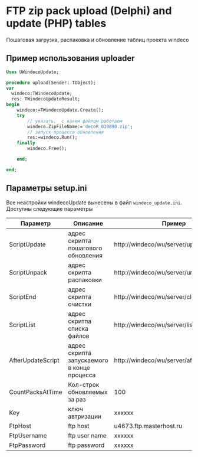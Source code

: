 # FTP zip pack upload (Delphi) and update (PHP) tables
Пошаговая загрузка, распаковка и обновление таблиц проекта windeco

## Пример использования uploader

```pascal
Uses UWindecoUpdate;

procedure upload(Sender: TObject);
var
  windeco:TWindecoUpdate;
  res: TWindecoUpdateResult;
begin
    windeco:=TWindecoUpdate.Create();
    try
        // указать,  с каким файлом работаем
        windeco.ZipFileName:='decoR_019890.zip';
        // запуск процесса обновления
        res:=windeco.Run();
    finally
        windeco.Free();

    end;

end;
```

## Параметры setup.ini
Все неастройки windecoUpdate вынесены в файл `windeco_update.ini`. Доступны следующие параметры

|Параметр|Описание|Пример|
|----|----|----|
|ScriptUpdate|адрес скрипта пошагового обновления|http://windeco/wu/server/update.php|
|ScriptUnpack|адрес скрипта распаковки|http://windeco/wu/server/unpack.php|
|ScriptEnd|адрес скрипта очистки|http://windeco/wu/server/clear.php|
|ScriptList|адрес скритпа списка файлов|http://windeco/wu/server/list.php|
|AfterUpdateScript|адрес скрипта запускаемого в конце процесса|http://windeco/wu/server/after_update.php|
|CountPacksAtTime|Кол-строк обновляемых за раз|100|
|Key|ключ автризации|xxxxxx|
|FtpHost|ftp host|u4673.ftp.masterhost.ru|
|FtpUsername|ftp user name|xxxxxx|
|FtpPassword|ftp password|xxxxxx|

